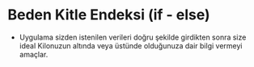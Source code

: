 # Beden Kitle Endeksi (if - else)

- Uygulama sizden istenilen verileri doğru şekilde girdikten sonra size ideal Kilonuzun altında veya üstünde olduğunuza dair bilgi vermeyi amaçlar.
